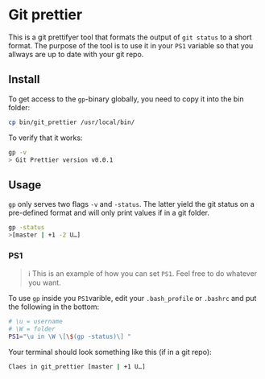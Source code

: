 # Git prettier
This is a git prettifyer tool that formats the output of `git status` to a short format. The purpose of the tool is to use it in your `PS1` variable so that you allways are up to date with your git repo.

## Install
To get access to the `gp`-binary globally, you need to copy it into the bin folder:  
```sh
cp bin/git_prettier /usr/local/bin/
```

To verify that it works:  
```sh
gp -v
> Git Prettier version v0.0.1
```

## Usage
`gp` only serves two flags `-v` and `-status`. The latter yield the git status on a pre-defined format and will only print values if in a git folder.  

```sh
gp -status
>[master | +1 -2 U…]
```

### PS1
> :information_source: This is an example of how you can set `PS1`. Feel free to do whatever you want.

To use `gp` inside you `PS1`varible, edit your `.bash_profile` or `.bashrc` and put the following in the bottom:  
```sh
# \u = username
# \W = folder
PS1="\u in \W \[\$(gp -status)\] "
```
Your terminal should look something like this (if in a git repo):  
```sh
Claes in git_prettier [master | +1 U…] 
```
